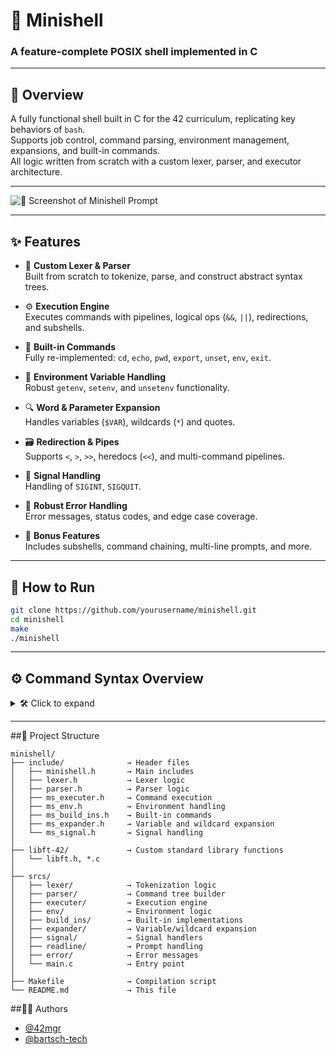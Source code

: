 # 🐚 Minishell
### A feature-complete POSIX shell implemented in C

---

## 📝 Overview

A fully functional shell built in C for the 42 curriculum, replicating key behaviors of `bash`.  
Supports job control, command parsing, environment management, expansions, and built-in commands.  
All logic written from scratch with a custom lexer, parser, and executor architecture.

---

![📸 Screenshot of Minishell Prompt](docs/minishell_screenshot.png)

---

## ✨ Features

- 🧠 **Custom Lexer & Parser**  
  Built from scratch to tokenize, parse, and construct abstract syntax trees.

- ⚙️ **Execution Engine**  
  Executes commands with pipelines, logical ops (`&&`, `||`), redirections, and subshells.

- 🧩 **Built-in Commands**  
  Fully re-implemented: `cd`, `echo`, `pwd`, `export`, `unset`, `env`, `exit`.

- 🔄 **Environment Variable Handling**  
  Robust `getenv`, `setenv`, and `unsetenv` functionality.

- 🔍 **Word & Parameter Expansion**  
  Handles variables (`$VAR`), wildcards (`*`) and quotes.

- 🗃️ **Redirection & Pipes**  
  Supports `<`, `>`, `>>`, heredocs (`<<`), and multi-command pipelines.

- 📡 **Signal Handling**  
  Handling of `SIGINT`, `SIGQUIT`.

- 🧪 **Robust Error Handling**  
  Error messages, status codes, and edge case coverage.

- 🧠 **Bonus Features**  
  Includes subshells, command chaining, multi-line prompts, and more.

---

## 🚀 How to Run

```bash
git clone https://github.com/yourusername/minishell.git
cd minishell
make
./minishell
```

---

## ⚙ Command Syntax Overview
<details> <summary>🛠 Click to expand</summary>

```bash
echo "Hello, $USER"
ls -al | grep minishell
cat << EOF
This is a heredoc
EOF

export PATH=$PATH:./bin
(cd srcs && ls)
```

Built-in Commands:
Command	Description
cd	Change directory
echo	Print arguments to stdout
pwd	Print working directory
export	Set environment variable
unset	Unset environment variable
env	List environment
exit	Exit the shell

</details>

---

##📁 Project Structure

```plaintext
minishell/
├── include/              → Header files
│   ├── minishell.h       → Main includes
│   ├── lexer.h           → Lexer logic
│   ├── parser.h          → Parser logic
│   ├── ms_executer.h     → Command execution
│   ├── ms_env.h          → Environment handling
│   ├── ms_build_ins.h    → Built-in commands
│   ├── ms_expander.h     → Variable and wildcard expansion
│   └── ms_signal.h       → Signal handling
│
├── libft-42/             → Custom standard library functions
│   └── libft.h, *.c
│
├── srcs/
│   ├── lexer/            → Tokenization logic
│   ├── parser/           → Command tree builder
│   ├── executer/         → Execution engine
│   ├── env/              → Environment logic
│   ├── build_ins/        → Built-in implementations
│   ├── expander/         → Variable/wildcard expansion
│   ├── signal/           → Signal handlers
│   ├── readline/         → Prompt handling
│   ├── error/            → Error messages
│   └── main.c            → Entry point
│
├── Makefile              → Compilation script
└── README.md             → This file
```

##👨‍💻 Authors
- [@42mgr](https://github.com/42mgr)
- [@bartsch-tech](https://github.com/bartsch-tech)
